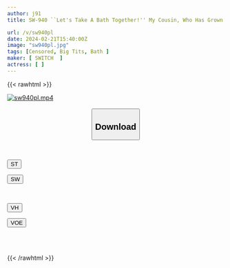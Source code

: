 ```yaml
---
author: j91
title: SW-940 ``Let's Take A Bath Together!'' My Cousin, Who Has Grown Into An Adult, Has Her Unprotected Big Breasts And Mixed Bathing (heart) With My Overreacting Erect Dick Being Held, And I Can't Resist It, So I Have Sex In The Bathroom!

url: /v/sw940pl
date: 2024-02-21T15:40:00Z
image: "sw940pl.jpg"
tags: [Censored, Big Tits, Bath	]
maker: [ SWITCH  ]
actress: [ ]
---
```



{{< rawhtml >}}

<div class="video" data-videoid="koDJRabaweCOvRl">
    <a href="javascript:;">
        <img src="/v/sw940pl/sw940pl.jpg" width="WIDTH" height="HEIGHT" alt="sw940pl.mp4" loading="lazy">
    </a>
</div>

<script type="text/javascript" src="https://j91.asia/asset/on-demand-st.js"></script>

<br>
  <link rel="stylesheet" href="https://j91.asia/asset/bs5.css">
  
  <center>
  <button class="btn btn-primary" type="button" data-bs-toggle="collapse" data-bs-target=".multi-collapse" aria-expanded="false" aria-controls="multiCollapseExample1 multiCollapseExample2"><h2>Download</h2></button></center>
</p>
<div class="row">
  <div class="col">
    <div class="collapse multi-collapse" id="multiCollapseExample1">
      <div class="card card-body">
	      	      <br>
<div class="buttons">  
<p><a href="https://streamtape.to/v/koDJRabaweCOvRl" target="_blank"><button class="btn-hover color-3"><i class="fa fa-download"></i> ST</button></a></p>
<p><a href="https://cdnwish.com/nmp3lj83q86e" target="_blank"><button class="btn-hover color-2"><i class="fa fa-download"></i> SW</button></a></p></div>
    </div>
  </div>
</div>
  <div class="col">
    <div class="collapse multi-collapse" id="multiCollapseExample2">
      <div class="card card-body">
	      <br>
<div class="buttons">
<p><a href="https://vidhidepro.com/f/5a3crq9owosj"><button class="btn-hover color-9"><i class="fa fa-download"></i> VH</button></a></p>
<p><a href="https://voe.sx/5787t4jaml42"><button class="btn-hover color-8"><i class="fa fa-download"></i> VOE</button></a></p></div>
<br><br>
      </div>
    </div>
  </div>
</div>

{{< /rawhtml >}}